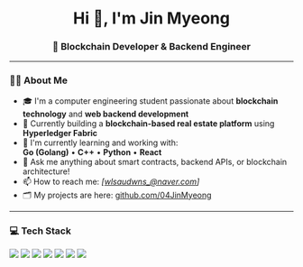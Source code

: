 <h1 align="center">Hi 👋, I'm Jin Myeong</h1>
<h3 align="center">🚀 Blockchain Developer & Backend Engineer</h3>

---

### 🧑‍💻 About Me

- 🎓 I'm a computer engineering student passionate about **blockchain technology** and **web backend development**  
- 🔨 Currently building a **blockchain-based real estate platform** using **Hyperledger Fabric**
- 🌱 I'm currently learning and working with:  
  **Go (Golang)** • **C++** • **Python** • **React**
- 💬 Ask me anything about smart contracts, backend APIs, or blockchain architecture!
- 📫 How to reach me: *[wlsaudwns_@naver.com]*  
- 🗂️ My projects are here: [github.com/04JinMyeong](https://github.com/04JinMyeong)

---

### 💻 Tech Stack

<p>
  <img src="https://img.shields.io/badge/Go-00ADD8?style=for-the-badge&logo=go&logoColor=white"/>
  <img src="https://img.shields.io/badge/C++-00599C?style=for-the-badge&logo=c%2B%2B&logoColor=white"/>
  <img src="https://img.shields.io/badge/Python-3776AB?style=for-the-badge&logo=python&logoColor=white"/>
  <img src="https://img.shields.io/badge/React-61DAFB?style=for-the-badge&logo=react&logoColor=black"/>
  <img src="https://img.shields.io/badge/Hyperledger-2A5ADA?style=for-the-badge&logo=hyperledger&logoColor=white"/>
  <img src="https://img.shields.io/badge/Gin-Green?style=for-the-badge"/>
  <img src="https://img.shields.io/badge/Docker-2496ED?style=for-the-badge&logo=docker&logoColor=white"/>
</p>

